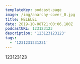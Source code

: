```yaml
---
templateKey: podcast-page
image: /img/anarchy-cover_0.jpg
title: HELELEL
date: 2019-10-08T21:00:06.180Z
podcastURL: 123123123
description: '123123123123'
tags:
  - '1231231231231'
---
```

123123123
